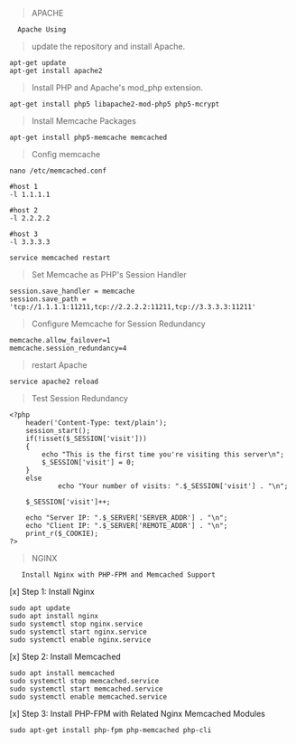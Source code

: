 >APACHE
```
  Apache Using
```
> update the repository and install Apache.
```
apt-get update
apt-get install apache2
```
> Install PHP and Apache's mod_php extension.
```
apt-get install php5 libapache2-mod-php5 php5-mcrypt
```
>Install Memcache Packages
```
apt-get install php5-memcache memcached
```
>Config memcache
```
nano /etc/memcached.conf

#host 1
-l 1.1.1.1

#host 2
-l 2.2.2.2

#host 3
-l 3.3.3.3

service memcached restart
```
>Set Memcache as PHP's Session Handler
```
session.save_handler = memcache
session.save_path = 'tcp://1.1.1.1:11211,tcp://2.2.2.2:11211,tcp://3.3.3.3:11211'
```
>Configure Memcache for Session Redundancy
```
memcache.allow_failover=1
memcache.session_redundancy=4
```
> restart Apache
```
service apache2 reload
```
>Test Session Redundancy
```
<?php
    header('Content-Type: text/plain');
    session_start();
    if(!isset($_SESSION['visit']))
    {
        echo "This is the first time you're visiting this server\n";
        $_SESSION['visit'] = 0;
    }
    else
            echo "Your number of visits: ".$_SESSION['visit'] . "\n";

    $_SESSION['visit']++;

    echo "Server IP: ".$_SERVER['SERVER_ADDR'] . "\n";
    echo "Client IP: ".$_SERVER['REMOTE_ADDR'] . "\n";
    print_r($_COOKIE);
?>
```
> NGINX
```
   Install Nginx with PHP-FPM and Memcached Support
```
[x] Step 1: Install Nginx

```
sudo apt update
sudo apt install nginx
sudo systemctl stop nginx.service
sudo systemctl start nginx.service
sudo systemctl enable nginx.service
```
[x] Step 2: Install Memcached

```
sudo apt install memcached
sudo systemctl stop memcached.service
sudo systemctl start memcached.service
sudo systemctl enable memcached.service
```
[x] Step 3: Install PHP-FPM with Related Nginx Memcached Modules

```
sudo apt-get install php-fpm php-memcached php-cli

```
